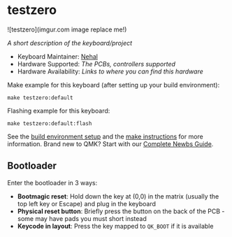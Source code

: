 # testzero

![testzero](imgur.com image replace me!)

*A short description of the keyboard/project*

* Keyboard Maintainer: [Nehal](https://github.com/Nehal)
* Hardware Supported: *The PCBs, controllers supported*
* Hardware Availability: *Links to where you can find this hardware*

Make example for this keyboard (after setting up your build environment):

    make testzero:default

Flashing example for this keyboard:

    make testzero:default:flash

See the [build environment setup](https://docs.qmk.fm/#/getting_started_build_tools) and the [make instructions](https://docs.qmk.fm/#/getting_started_make_guide) for more information. Brand new to QMK? Start with our [Complete Newbs Guide](https://docs.qmk.fm/#/newbs).

## Bootloader

Enter the bootloader in 3 ways:

* **Bootmagic reset**: Hold down the key at (0,0) in the matrix (usually the top left key or Escape) and plug in the keyboard
* **Physical reset button**: Briefly press the button on the back of the PCB - some may have pads you must short instead
* **Keycode in layout**: Press the key mapped to `QK_BOOT` if it is available

